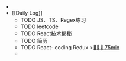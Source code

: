 -
- [[Daily Log]]
	- TODO JS、TS、Regex练习
	- TODO leetcode
	- TODO React技术揭秘
	- TODO 简历
	- TODO React- coding Redux >[🍅🍅🍅 75min](#agenda-pomo://?t=f-1690255750948-1500%2Cf-1690279979607-1500%2Cf-1690281752681-1500)
	-